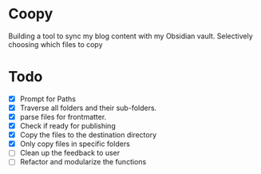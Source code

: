 # Coopy
Building a tool to sync my blog content with my Obsidian vault. Selectively choosing which files to copy


# Todo
 - [X] Prompt for Paths
 - [X] Traverse all folders and their sub-folders.
 - [X] parse files for frontmatter.
 - [X] Check if ready for publishing
 - [X] Copy the files to the destination directory
 - [X] Only copy files in specific folders
 - [ ] Clean up the feedback to user
 - [ ] Refactor and modularize the functions
